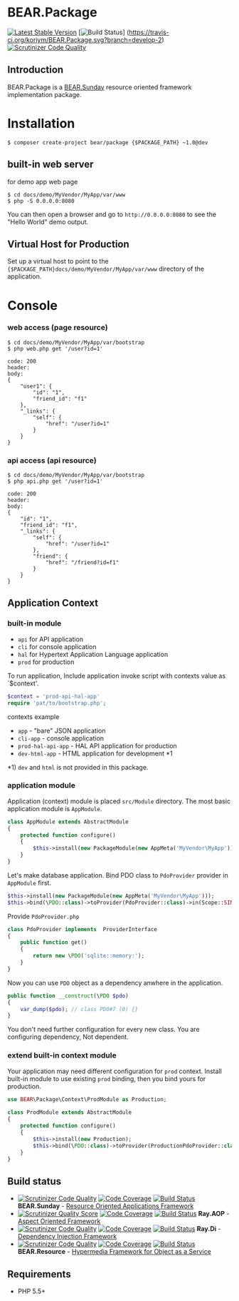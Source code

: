 # BEAR.Package

[![Latest Stable Version](https://poser.pugx.org/bear/package/v/stable.png)](https://packagist.org/packages/bear/package) [![Build Status](https://secure.travis-ci.org/koriym/BEAR.Package.png?branch=develop-2)] (https://travis-ci.org/koriym/BEAR.Package.svg?branch=develop-2)
[![Scrutinizer Code Quality](https://scrutinizer-ci.com/g/koriym/BEAR.Package/badges/quality-score.png?b=develop-2)](https://scrutinizer-ci.com/g/koriym/BEAR.Package/?branch=develop-2)


## Introduction

BEAR.Package is a [BEAR.Sunday](https://github.com/koriym/BEAR.Sunday) resource oriented framework implementation package.

# Installation

    $ composer create-project bear/package {$PACKAGE_PATH} ~1.0@dev

## built-in web server

for demo app web page

    $ cd docs/demo/MyVendor/MyApp/var/www
    $ php -S 0.0.0.0:8080

You can then open a browser and go to `http://0.0.0.0:8080` to see the "Hello World" demo output.

## Virtual Host for Production

Set up a virtual host to point to the `{$PACKAGE_PATH}docs/demo/MyVendor/MyApp/var/www` directory of the application.

# Console

### web access (page resource)

    $ cd docs/demo/MyVendor/MyApp/var/bootstrap
    $ php web.php get '/user?id=1'
    
    code: 200
    header:
    body:
    {
        "user1": {
            "id": "1",
            "friend_id": "f1"
        },
        "_links": {
            "self": {
                "href": "/user?id=1"
            }
        }
    }
    
### api access (api resource)

    $ cd docs/demo/MyVendor/MyApp/var/bootstrap
    $ php api.php get '/user?id=1'

    code: 200
    header:
    body:
    {
        "id": "1",
        "friend_id": "f1",
        "_links": {
            "self": {
                "href": "/user?id=1"
            },
            "friend": {
                "href": "/friend?id=f1"
            }
        }
    }
    
## Application Context

### built-in module

 * `api` for API application
 * `cli` for console application
 * `hal` for Hypertext Application Language application
 * `prod` for production

To run application, Include application invoke script with contexts value as `$context'.

```php
$context = 'prod-api-hal-app'
require 'pat/to/bootstrap.php';   
```

contexts example

 * `app` - "bare" JSON application 
 * `cli-app` - console application
 * `prod-hal-api-app` - HAL API application for production
 * `dev-html-app` - HTML application for development *1

*1) `dev` and `html` is not provided in this package.

### application module

Application (context) module is placed `src/Module` directory.
The most basic application module is `AppModule`.

```php
class AppModule extends AbstractModule
{
    protected function configure()
    {
        $this->install(new PackageModule(new AppMeta('MyVendor\MyApp')));
    }
}
```

Let's make database application.
Bind PDO class to `PdoProvider` provider in `AppModule` first.

```php
$this->install(new PackageModule(new AppMeta('MyVendor\MyApp')));
$this->bind(\PDO::class)->toProvider(PdoProvider::class)->in(Scope::SINGLETON);
```

Provide `PdoProvider.php`

```php
class PdoProvider implements  ProviderInterface
{
    public function get()
    {
        return new \PDO('sqlite::memory:');
    }
}
```

Now you can use `PDO` object as a dependency anwhere in the application.

```php
public function __construct(\PDO $pdo)
{
    var_dump($pdo); // class PDO#7 (0) {}
}
```

You don't need further configuration for every new class. You are configuring dependency, Not dependent.

### extend built-in context module

Your application may need different configuration for `prod` context.
Install built-in module to use existing `prod` binding, then you bind yours for production.

```php
use BEAR\Package\Context\ProdModule as Production;
    
class ProdModule extends AbstractModule
{
    protected function configure()
    {
        $this->install(new Production);
        $this->bind(\PDO::class)->toProvider(ProductionPdoProvider::class)->in(Scope::SINGLETON);
    }
}
```

## Build status

 * [![Scrutinizer Code Quality](https://scrutinizer-ci.com/g/koriym/BEAR.Sunday/badges/quality-score.png?b=develop-2)](https://scrutinizer-ci.com/g/koriym/BEAR.Sunday/?branch=develop)
[![Code Coverage](https://scrutinizer-ci.com/g/koriym/BEAR.Sunday/badges/coverage.png?b=develop-2)](https://scrutinizer-ci.com/g/koriym/BEAR.Sunday/?branch=develop)
[![Build Status](https://travis-ci.org/koriym/BEAR.Sunday.svg?branch=develop-2)](https://travis-ci.org/koriym/BEAR.Sunday) **BEAR.Sunday** - [Resource Oriented Applications Framework](https://github.com/koriym/BEAR.Sunday)
 * [![Scrutinizer Quality Score](https://scrutinizer-ci.com/g/koriym/Ray.Aop/badges/quality-score.png?s=bb5414751b994336b6310caf61029ac09b907779)](https://scrutinizer-ci.com/g/koriym/Ray.Aop/) [![Code Coverage](https://scrutinizer-ci.com/g/koriym/Ray.Aop/badges/coverage.png?s=5604fdfae48a5a31242d3e46018515e2f30083d7)](https://scrutinizer-ci.com/g/koriym/Ray.Aop/) [![Build Status](https://secure.travis-ci.org/koriym/Ray.Aop.png?branch=master)](http://travis-ci.org/koriym/Ray.Aop) **Ray.AOP** - [Aspect Oriented Framework](https://github.com/koriym/Ray.Aop)
 * [![Scrutinizer Code Quality](https://scrutinizer-ci.com/g/koriym/Koriym.Psr4List/badges/quality-score.png?b=master)](https://scrutinizer-ci.com/g/koriym/Koriym.Psr4List/?branch=master) [![Code Coverage](https://scrutinizer-ci.com/g/koriym/Ray.Di/badges/coverage.png?b=develop-2)](https://scrutinizer-ci.com/g/koriym/Ray.Di/?branch=develop-2) [![Build Status](https://secure.travis-ci.org/koriym/Ray.Di.png?branch=develop-2)](http://travis-ci.org/koriym/Ray.Di)  **Ray.Di** - [Dependency Injection Framework](https://github.com/koriym/Ray.Di)
 * [![Scrutinizer Code Quality](https://scrutinizer-ci.com/g/koriym/BEAR.Resource/badges/quality-score.png?b=develop-2)](https://scrutinizer-ci.com/g/koriym/BEAR.Resource/?branch=develop-2) [![Code Coverage](https://scrutinizer-ci.com/g/koriym/BEAR.Resource/badges/coverage.png?b=develop-2)](https://scrutinizer-ci.com/g/koriym/BEAR.Resource/?branch=develop-2) [![Build Status](https://travis-ci.org/koriym/BEAR.Resource.svg?branch=develop-2)](https://travis-ci.org/koriym/BEAR.Resource)  **BEAR.Resource** - [Hypermedia Framework for Object as a Service](https://github.com/koriym/BEAR.Resource)

## Requirements

 * PHP 5.5+

